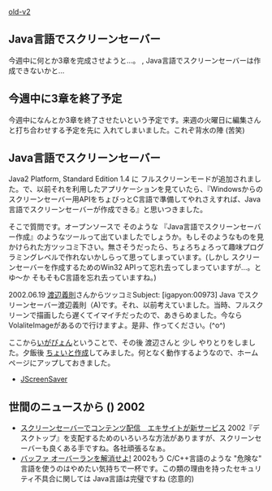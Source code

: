 [old-v2](ig020617-orig.html)

## Java言語でスクリーンセーバー

今週中に何とか3章を完成させようと…。 , Java言語でスクリーンセーバーは作成できないかと…


## 今週中に3章を終了予定

今週中になんとか3章を終了させたいという予定です。来週の火曜日に編集さんと打ち合わせする予定を先に 入れてしまいました。これぞ背水の陣 (苦笑)

## Java言語でスクリーンセーバー

Java2 Platform, Standard Edition 1.4 に フルスクリーンモードが追加されました。で、以前それを利用したアプリケーションを見ていたら、『Windowsからのスクリーンセーバー用APIをちょびっとC言語で準備してやれさえすれば、Java言語でスクリーンセーバーが作成できる』と思いつきました。

そこで質問です。オープンソースで そのような 『Java言語でスクリーンセーバー作成』のようなツールって出ていましたでしょうか。もしそのようなものを見かけられた方ツッコミ下さい。無さそうだったら、ちょろちょろって趣味プログラミングレベルで作れないかしらって思ってしまっています。(しかし スクリーンセーバーを作成するためのWin32 APIって忘れ去ってしまっていますが…。とゆ～か そもそもC言語を忘れ去っていますね。)

2002.06.19 [渡辺義則](http://d.hatena.ne.jp/a-san/)さんからツッコミSubject:  [igapyon:00973] Java でスクリーンセーバー渡辺義則（A)です。それ、以前考えていました。当時、フルスクリーンで描画したら遅くてイマイチだったので、あきらめました。今ならVolaliteImageがあるので行けますよ。是非、作ってください。(^o^)

ここから[いがぴょん](https://www.igapyon.jp/igapyon/diary/memo/memoigapyon.html)ということで、その後 渡辺さんと 少し やりとりをしました。夕飯後 [ちょいと作成](../../soft/jssaver_ja.html)してみました。何となく動作するようなので、ホームページにアップしておきました。

* [JScreenSaver](../../soft/jssaver_ja.html)

## 世間のニュースから () 2002

* [スクリーンセーバーでコンテンツ配信　エキサイトが新サービス](http://www.zdnet.co.jp/news/0206/17/njbt_04.html)  2002『デスクトップ』を支配するためのいろいろな方法がありますが、スクリーンセーバーも良くある手ですね。各社頑張るなぁ。
* [バッファ オーバーランを解消せよ!](http://www.microsoft.com/japan/msdn/columns/secure/secure05202002.asp)  2002もう C/C++言語のような "危険な" 言語を使うのはやめたい気持ちで一杯です。この類の理由を持ったセキュリティ不具合に関しては Java言語は完璧ですね (恣意的)
